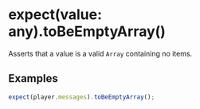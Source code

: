 # expect(value: any).toBeEmptyArray()

Asserts that a value is a valid `Array` containing no items.

## Examples

```js
expect(player.messages).toBeEmptyArray();
```
